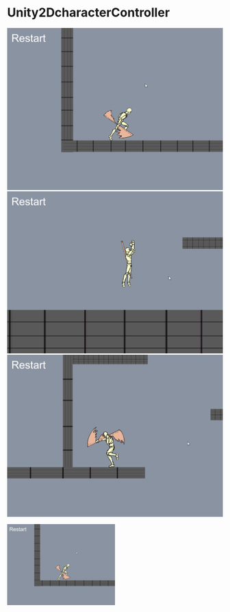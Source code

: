 # Unity2DcharacterController
 
![screenshot1](imgs/scr1.png) ![screenshot2](imgs/scr2.png) ![screenshot3](imgs/scr3.png)

<picture>
  <img src="./imgs/scr1.png" width="50%">
</picture>
